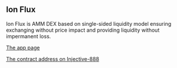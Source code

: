 ## Ion Flux

Ion Flux is AMM DEX based on single-sided liquidity model ensuring exchanging without price impact and providing liquidity without impermanent loss.

[The app page](https://ionflux.fun)

[The contract address on Injective-888](https://testnet.explorer.injective.network/contract/inj1024y3060pccpdmj9yqrce82vg0ge0e3flnx8fc/?tab=initMsg)
